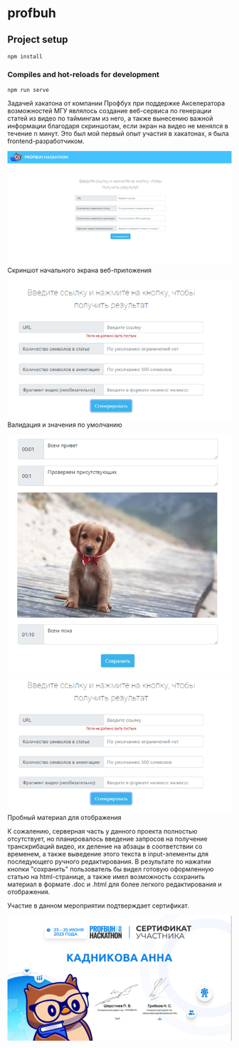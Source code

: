 # profbuh

## Project setup
```
npm install
```

### Compiles and hot-reloads for development
```
npm run serve
```
Задачей хакатона от компании Профбух при поддержке Акселератора возможностей МГУ являлось создание веб-сервиса по генерации статей из видео по таймингам из него, а также вынесению важной информации благодаря скриншотам, если экран на видео не менялся в течение n минут. Это был мой первый опыт участия в хакатонах, я была frontend-разработчиком. 

![Скриншот начального экрана веб-приложения](2023-06-27_19-14-42.png)
Скриншот начального экрана веб-приложения

![Валидация и значения по умолчанию](2023-06-27_19-15-07.png)
Валидация и значения по умолчанию

![Пробный материал для отображения](2023-06-27_19-15-46.png) ![Alt text](2023-06-27_19-15-07-1.png)
Пробный материал для отображения

К сожалению, серверная часть у данного проекта полностью отсутствует, но планировалось введение запросов на получение транскрибаций видео, их деление на абзацы в соответствии со временем, а также выведение этого текста в input-элементы для последующего ручного редактирования. В результате по нажатии кнопки "сохранить" пользователь бы видел готовую оформленную статью на html-странице, а также имел возможность сохранить материал в формате .doc и .html для более легкого редактирования и отображения.

Участие в данном мероприятии подтверждает сертификат.

![Alt text](2023-06-27_22-00-57.png)